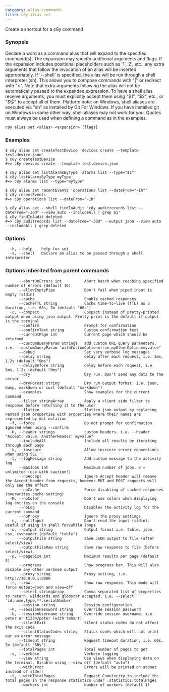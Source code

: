 ```yaml
---
category: alias <command>
title: c8y alias set
---
```

Create a shortcut for a c8y command

### Synopsis

Declare a word as a command alias that will expand to the specified command(s).
The expansion may specify additional arguments and flags. If the expansion
includes positional placeholders such as '$1', '$2', etc., any extra arguments
that follow the invocation of an alias will be inserted appropriately.
If '--shell' is specified, the alias will be run through a shell interpreter (sh). This allows you
to compose commands with "|" or redirect with ">". Note that extra arguments following the alias
will not be automatically passed to the expanded expression. To have a shell alias receive
arguments, you must explicitly accept them using "$1", "$2", etc., or "$@" to accept all of them.
Platform note: on Windows, shell aliases are executed via "sh" as installed by Git For Windows. If
you have installed git on Windows in some other way, shell aliases may not work for you.
Quotes must always be used when defining a command as in the examples.


```
c8y alias set <alias> <expansion> [flags]
```

### Examples

```
$ c8y alias set createTestDevice 'devices create --template test.device.json'
$ c8y createTestDevice
#=> c8y devices create --template test.device.json

$ c8y alias set listAlarmsByType 'alarms list --type="$1"'
$ c8y listAlarmsByType myType
#=> c8y alarms list --type="myType"

$ c8y alias set recentEvents 'operations list --dateFrom="-1h"'
$ c8y recentEvents
#=> c8y operations list --dateFrom="-1h"

$ c8y alias set --shell findInAudit 'c8y auditrecords list --dateFrom="-30d" --view auto --includeAll | grep $1'
$ c8y findInAudit deleted
#=> c8y auditrecords list --dateFrom="-30d" --output json --view auto --includeAll | grep deleted

```

### Options

```
  -h, --help    help for set
  -s, --shell   Declare an alias to be passed through a shell interpreter
```

### Options inherited from parent commands

```
      --abortOnErrors int          Abort batch when reaching specified number of errors (default 10)
      --allowEmptyPipe             Don't fail when piped input is empty (stdin)
      --cache                      Enable cached responses
      --cacheTTL string            Cache time-to-live (TTL) as a duration, i.e. 60s, 2m (default "60s")
  -c, --compact                    Compact instead of pretty-printed output when using json output. Pretty print is the default if output is the terminal
      --confirm                    Prompt for confirmation
      --confirmText string         Custom confirmation text
      --currentPage int            Current page which should be returned
      --customQueryParam strings   add custom URL query parameters. i.e. --customQueryParam 'withCustomOption=true,myOtherOption=myvalue'
      --debug                      Set very verbose log messages
      --delay string               delay after each request, i.e. 5ms, 1.2s (default "0ms")
      --delayBefore string         delay before each request, i.e. 5ms, 1.2s (default "0ms")
      --dry                        Dry run. Don't send any data to the server
      --dryFormat string           Dry run output format. i.e. json, dump, markdown or curl (default "markdown")
      --examples                   Show examples for the current command
      --filter stringArray         Apply a client side filter to response before returning it to the user
      --flatten                    flatten json output by replacing nested json properties with properties where their names are represented by dot notation
  -f, --force                      Do not prompt for confirmation. Ignored when using --confirm
  -H, --header strings             custom headers. i.e. --header "Accept: value, AnotherHeader: myvalue"
      --includeAll                 Include all results by iterating through each page
  -k, --insecure                   Allow insecure server connections when using SSL
  -l, --logMessage string          Add custom message to the activity log
      --maxJobs int                Maximum number of jobs. 0 = unlimited (use with caution!)
      --noAccept                   Ignore Accept header will remove the Accept header from requests, however PUT and POST requests will only see the effect
      --noCache                    Force disabling of cached responses (overwrites cache setting)
  -M, --noColor                    Don't use colors when displaying log entries on the console
      --noLog                      Disables the activity log for the current command
      --noProxy                    Ignore the proxy settings
  -n, --nullInput                  Don't read the input (stdin). Useful if using in shell for/while loops
  -o, --output string              Output format i.e. table, json, csv, csvheader (default "table")
      --outputFile string          Save JSON output to file (after select/view)
      --outputFileRaw string       Save raw response to file (before select/view)
  -p, --pageSize int               Maximum results per page (default 5)
      --progress                   Show progress bar. This will also disable any other verbose output
      --proxy string               Proxy setting, i.e. http://10.0.0.1:8080
  -r, --raw                        Show raw response. This mode will force output=json and view=off
      --select stringArray         Comma separated list of properties to return. wildcards and globstar accepted, i.e. --select 'id,name,type,**.serialNumber'
      --session string             Session configuration
  -P, --sessionPassword string     Override session password
  -U, --sessionUsername string     Override session username. i.e. peter or t1234/peter (with tenant)
      --silentExit                 Silent status codes do not affect the exit code
      --silentStatusCodes string   Status codes which will not print out an error message
      --timeout string             Request timeout duration, i.e. 60s, 2m (default "60s")
      --totalPages int             Total number of pages to get
  -v, --verbose                    Verbose logging
      --view string                Use views when displaying data on the terminal. Disable using --view off (default "auto")
      --withError                  Errors will be printed on stdout instead of stderr
  -t, --withTotalPages             Request Cumulocity to include the total pages in the response statistics under .statistics.totalPages
      --workers int                Number of workers (default 1)
```

